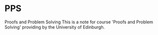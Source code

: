 # PPS
Proofs and Problem Solving 
This is a note for course 'Proofs and Problem Solving' providing by the University of Edinburgh. 
